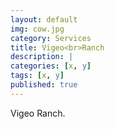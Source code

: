 ```yaml
---
layout: default
img: cow.jpg
category: Services
title: Vigeo<br>Ranch
description: |
categories: [x, y]
tags: [x, y]
published: true
---
```

Vigeo Ranch.
